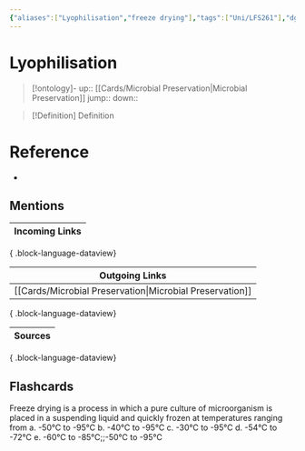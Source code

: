 ```yaml
---
{"aliases":["Lyophilisation","freeze drying"],"tags":["Uni/LFS261"],"dg-publish":true,"permalink":"/cards/lyophilisation/","dgPassFrontmatter":true}
---
```


# Lyophilisation

> [!ontology]-
> up:: [[Cards/Microbial Preservation\|Microbial Preservation]]
> jump:: 
> down:: 

> [!Definition] Definition
> 

# Reference
- 

## Mentions
| Incoming Links |
| -------------- |

{ .block-language-dataview}

| Outgoing Links                                              |
| ----------------------------------------------------------- |
| [[Cards/Microbial Preservation\|Microbial Preservation]] |

{ .block-language-dataview}

| Sources |
| ------- |

{ .block-language-dataview}

## Flashcards 

Freeze drying is a process in which a pure culture of microorganism is placed in a suspending liquid and quickly frozen at temperatures ranging from a. -50℃ to -95℃ b. -40℃ to -95℃ c. -30℃ to -95℃ d. -54℃ to -72℃ e. -60℃ to -85℃;;-50℃ to -95℃